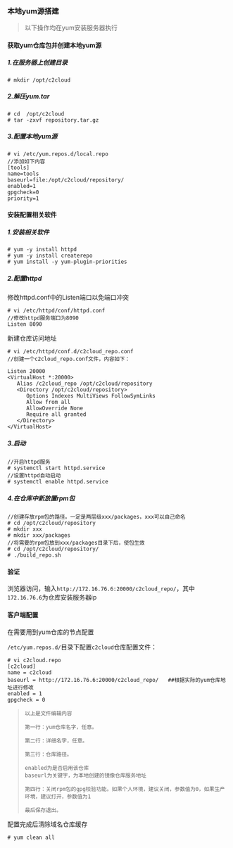 ### 本地yum源搭建

> 以下操作均在yum安装服务器执行

#### **获取yum仓库包并创建本地yum源**

##### 1.在服务器上创建目录

```
# mkdir /opt/c2cloud
```

##### 2.解压yum.tar

```
# cd  /opt/c2cloud
# tar -zxvf repository.tar.gz
```

##### 3.配置本地yum源

```
# vi /etc/yum.repos.d/local.repo
//添加如下内容
[tools] 
name=tools
baseurl=file:/opt/c2cloud/repository/
enabled=1 
gpgcheck=0 
priority=1
```

#### **安装配置相关软件**

##### 1.安装相关软件

```
# yum -y install httpd
# yum -y install createrepo
# yum install -y yum-plugin-priorities
```

##### 2.配置httpd

修改httpd.conf中的Listen端口以免端口冲突

```
# vi /etc/httpd/conf/httpd.conf 
//修改httpd服务端口为8090
Listen 8090
```

新建仓库访问地址

```
# vi /etc/httpd/conf.d/c2cloud_repo.conf 
//创建一个c2cloud_repo.conf文件，内容如下：

Listen 20000
<VirtualHost *:20000>
   Alias /c2cloud_repo /opt/c2cloud/repository
   <Directory /opt/c2cloud/repository>
      Options Indexes MultiViews FollowSymLinks
      Allow from all
      AllowOverride None
      Require all granted
   </Directory>
</VirtualHost>
```

##### 3.启动

```
//开启httpd服务
# systemctl start httpd.service
//设置httpd自动启动
# systemctl enable httpd.service
```

##### 4.在仓库中新放置rpm包

```
//创建存放rpm包的路径。一定是两层级xxx/packages，xxx可以自己命名
# cd /opt/c2cloud/repository
# mkdir xxx
# mkdir xxx/packages
//将需要的rpm包放到xxx/packages目录下后，使包生效
# cd /opt/c2cloud/repository/
# ./build_repo.sh
```

#### **验证**

浏览器访问，输入`http://172.16.76.6:20000/c2cloud_repo/`，其中`172.16.76.6`为仓库安装服务器ip

#### **客户端配置**

在需要用到yum仓库的节点配置

`/etc/yum.repos.d/`目录下配置`c2cloud`仓库配置文件：

```
# vi c2cloud.repo 
[c2cloud]
name = c2cloud
baseurl = http://172.16.76.6:20000/c2cloud_repo/   ##根据实际的yum仓库地址进行修改
enabled = 1
gpgcheck = 0
```

> ```
> 以上是文件编辑内容
>
> 第一行：yum仓库名字，任意。
>
> 第二行：详细名字，任意。
>
> 第三行：仓库路径。
>
> enabled为是否启用该仓库
> baseurl为关键字，为本地创建的镜像仓库服务地址
>
> 第四行：关闭rpm包的gpg校验功能。如果个人环境，建议关闭，参数值为0，如果生产环境，建议打开，参数值为1
>
> 最后保存退出。
> ```

配置完成后清除域名仓库缓存

```
# yum clean all
```



